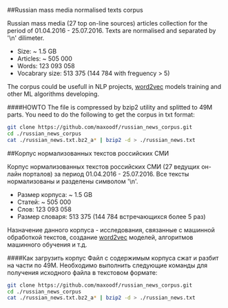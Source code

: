 ##Russian mass media normalised texts corpus

Russian mass media (27 top on-line sources) articles collection for the period of 01.04.2016 - 25.07.2016.
Texts are normalised and separated by '\n' dilimeter.

* Size:           ~ 1.5 GB
* Articles:       ~ 505 000
* Words:          123 093 058
* Vocabrary size: 513 375 (144 784 with freguency > 5)

The corpus could be usefull in NLP projects, [word2vec](https://github.com/maxoodf/word2vec) models training and other ML algorithms developing.

####HOWTO
The file is compressed by bzip2 utility and splitted to 49M parts. You need to do the following to get the corpus in txt format:
```bash
git clone https://github.com/maxoodf/russian_news_corpus.git
cd ./russian_news_corpus
cat ./russian_news.txt.bz2_a* | bzip2 -d > ./russian_news.txt
```

##Корпус нормализованных текстов российских СМИ

Корпус нормализованных текстов российских СМИ (27 ведущих он-лайн порталов) за период 01.04.2016 - 25.07.2016.
Все тексты нормализованы и разделены символом '\n'.

* Размер корпуса: ~ 1.5 GB
* Статей:         ~ 505 000
* Слов:           123 093 058
* Размер словаря: 513 375 (144 784 встречающихся более 5 раз)

Назначение данного корпуса - исследования, связанные с машинной обработкой текстов, создание [word2vec](https://github.com/maxoodf/word2vec) моделей, алгоритмов машинного обучения и т.д.

####Как загрузить корпус
Файл с содержимым корпуса сжат и разбит на части по 49М. Необходимо выполнить следующие команды для получения исходного файла в текстовом формате:
```bash
git clone https://github.com/maxoodf/russian_news_corpus.git
cd ./russian_news_corpus
cat ./russian_news.txt.bz2_a* | bzip2 -d > ./russian_news.txt
```
